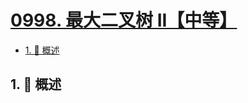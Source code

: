 # [0998. 最大二叉树 II【中等】](https://github.com/tnotesjs/TNotes.leetcode/tree/main/notes/0998.%20%E6%9C%80%E5%A4%A7%E4%BA%8C%E5%8F%89%E6%A0%91%20II%E3%80%90%E4%B8%AD%E7%AD%89%E3%80%91)

<!-- region:toc -->

- [1. 📝 概述](#1--概述)

<!-- endregion:toc -->

## 1. 📝 概述

